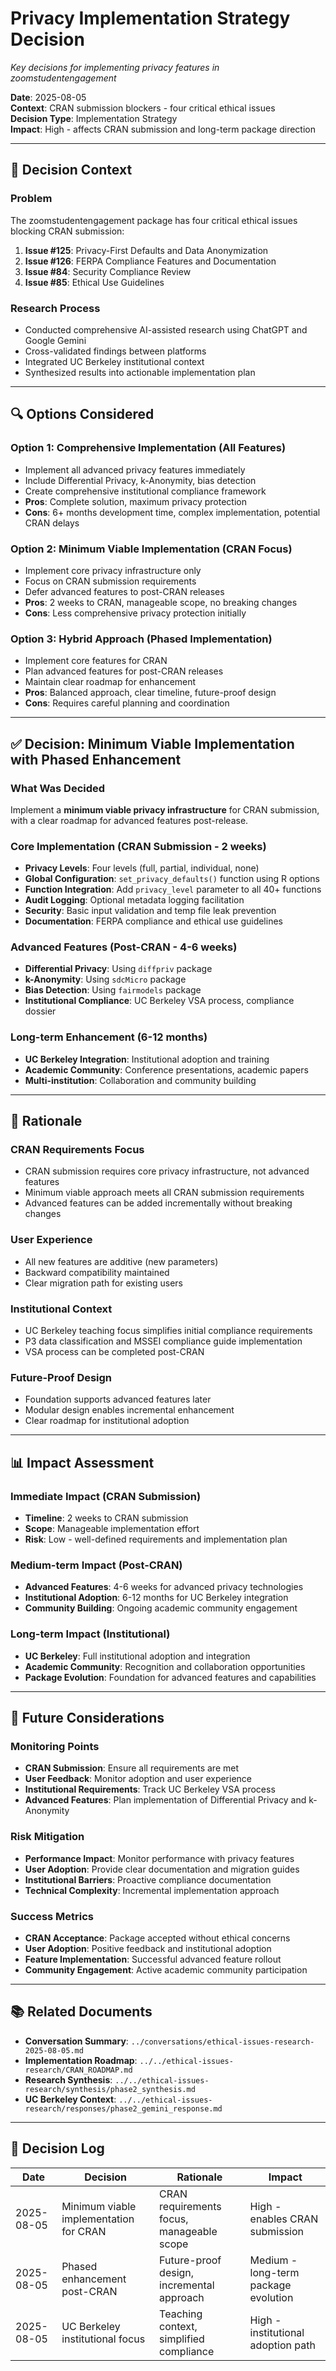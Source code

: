 # Privacy Implementation Strategy Decision
*Key decisions for implementing privacy features in zoomstudentengagement*

**Date**: 2025-08-05  
**Context**: CRAN submission blockers - four critical ethical issues  
**Decision Type**: Implementation Strategy  
**Impact**: High - affects CRAN submission and long-term package direction

---

## 🎯 **Decision Context**

### **Problem**
The zoomstudentengagement package has four critical ethical issues blocking CRAN submission:
1. **Issue #125**: Privacy-First Defaults and Data Anonymization
2. **Issue #126**: FERPA Compliance Features and Documentation
3. **Issue #84**: Security Compliance Review
4. **Issue #85**: Ethical Use Guidelines

### **Research Process**
- Conducted comprehensive AI-assisted research using ChatGPT and Google Gemini
- Cross-validated findings between platforms
- Integrated UC Berkeley institutional context
- Synthesized results into actionable implementation plan

---

## 🔍 **Options Considered**

### **Option 1: Comprehensive Implementation (All Features)**
- Implement all advanced privacy features immediately
- Include Differential Privacy, k-Anonymity, bias detection
- Create comprehensive institutional compliance framework
- **Pros**: Complete solution, maximum privacy protection
- **Cons**: 6+ months development time, complex implementation, potential CRAN delays

### **Option 2: Minimum Viable Implementation (CRAN Focus)**
- Implement core privacy infrastructure only
- Focus on CRAN submission requirements
- Defer advanced features to post-CRAN releases
- **Pros**: 2 weeks to CRAN, manageable scope, no breaking changes
- **Cons**: Less comprehensive privacy protection initially

### **Option 3: Hybrid Approach (Phased Implementation)**
- Implement core features for CRAN
- Plan advanced features for post-CRAN releases
- Maintain clear roadmap for enhancement
- **Pros**: Balanced approach, clear timeline, future-proof design
- **Cons**: Requires careful planning and coordination

---

## ✅ **Decision: Minimum Viable Implementation with Phased Enhancement**

### **What Was Decided**
Implement a **minimum viable privacy infrastructure** for CRAN submission, with a clear roadmap for advanced features post-release.

### **Core Implementation (CRAN Submission - 2 weeks)**
- **Privacy Levels**: Four levels (full, partial, individual, none)
- **Global Configuration**: `set_privacy_defaults()` function using R options
- **Function Integration**: Add `privacy_level` parameter to all 40+ functions
- **Audit Logging**: Optional metadata logging facilitation
- **Security**: Basic input validation and temp file leak prevention
- **Documentation**: FERPA compliance and ethical use guidelines

### **Advanced Features (Post-CRAN - 4-6 weeks)**
- **Differential Privacy**: Using `diffpriv` package
- **k-Anonymity**: Using `sdcMicro` package
- **Bias Detection**: Using `fairmodels` package
- **Institutional Compliance**: UC Berkeley VSA process, compliance dossier

### **Long-term Enhancement (6-12 months)**
- **UC Berkeley Integration**: Institutional adoption and training
- **Academic Community**: Conference presentations, academic papers
- **Multi-institution**: Collaboration and community building

---

## 🎯 **Rationale**

### **CRAN Requirements Focus**
- CRAN submission requires core privacy infrastructure, not advanced features
- Minimum viable approach meets all CRAN submission requirements
- Advanced features can be added incrementally without breaking changes

### **User Experience**
- All new features are additive (new parameters)
- Backward compatibility maintained
- Clear migration path for existing users

### **Institutional Context**
- UC Berkeley teaching focus simplifies initial compliance requirements
- P3 data classification and MSSEI compliance guide implementation
- VSA process can be completed post-CRAN

### **Future-Proof Design**
- Foundation supports advanced features later
- Modular design enables incremental enhancement
- Clear roadmap for institutional adoption

---

## 📊 **Impact Assessment**

### **Immediate Impact (CRAN Submission)**
- **Timeline**: 2 weeks to CRAN submission
- **Scope**: Manageable implementation effort
- **Risk**: Low - well-defined requirements and implementation plan

### **Medium-term Impact (Post-CRAN)**
- **Advanced Features**: 4-6 weeks for advanced privacy technologies
- **Institutional Adoption**: 6-12 months for UC Berkeley integration
- **Community Building**: Ongoing academic community engagement

### **Long-term Impact (Institutional)**
- **UC Berkeley**: Full institutional adoption and integration
- **Academic Community**: Recognition and collaboration opportunities
- **Package Evolution**: Foundation for advanced features and capabilities

---

## 🔄 **Future Considerations**

### **Monitoring Points**
- **CRAN Submission**: Ensure all requirements are met
- **User Feedback**: Monitor adoption and user experience
- **Institutional Requirements**: Track UC Berkeley VSA process
- **Advanced Features**: Plan implementation of Differential Privacy and k-Anonymity

### **Risk Mitigation**
- **Performance Impact**: Monitor performance with privacy features
- **User Adoption**: Provide clear documentation and migration guides
- **Institutional Barriers**: Proactive compliance documentation
- **Technical Complexity**: Incremental implementation approach

### **Success Metrics**
- **CRAN Acceptance**: Package accepted without ethical concerns
- **User Adoption**: Positive feedback and institutional adoption
- **Feature Implementation**: Successful advanced feature rollout
- **Community Engagement**: Active academic community participation

---

## 📚 **Related Documents**

- **Conversation Summary**: `../conversations/ethical-issues-research-2025-08-05.md`
- **Implementation Roadmap**: `../../ethical-issues-research/CRAN_ROADMAP.md`
- **Research Synthesis**: `../../ethical-issues-research/synthesis/phase2_synthesis.md`
- **UC Berkeley Context**: `../../ethical-issues-research/responses/phase2_gemini_response.md`

---

## 📝 **Decision Log**

| Date | Decision | Rationale | Impact |
|------|----------|-----------|---------|
| 2025-08-05 | Minimum viable implementation for CRAN | CRAN requirements focus, manageable scope | High - enables CRAN submission |
| 2025-08-05 | Phased enhancement post-CRAN | Future-proof design, incremental approach | Medium - long-term package evolution |
| 2025-08-05 | UC Berkeley institutional focus | Teaching context, simplified compliance | High - institutional adoption path | 